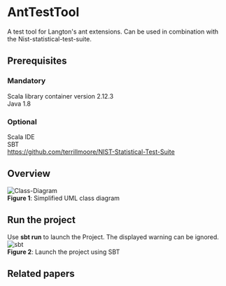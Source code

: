 # AntTestTool
A test tool for Langton's ant extensions. Can be used in combination with the Nist-statistical-test-suite.

## Prerequisites
### Mandatory
Scala library container version 2.12.3  
Java 1.8

### Optional
Scala IDE  
SBT  
https://github.com/terrillmoore/NIST-Statistical-Test-Suite

## Overview
![Class-Diagram](https://user-images.githubusercontent.com/61475724/119365517-48686800-bcb0-11eb-9df7-432a0bc04726.png)  
__Figure 1__: Simplified UML class diagram

## Run the project
Use __sbt run__ to launch the Project. The displayed warning can be ignored.
![sbt](https://user-images.githubusercontent.com/61475724/119367180-fb859100-bcb1-11eb-89f6-5aa7e7a11ca4.PNG)  
__Figure 2__: Launch the project using SBT

## Related papers
